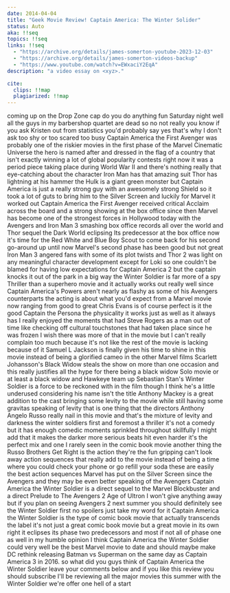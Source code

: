 ```yaml
---
date: 2014-04-04
title: "Geek Movie Review! Captain America: The Winter Solider"
status: Auto
aka: !!seq
topics: !!seq
links: !!seq
  - "https://archive.org/details/james-somerton-youtube-2023-12-03"
  - "https://archive.org/details/james-somerton-videos-backup"
  - "https://www.youtube.com/watch?v=EWxaciY2EqA"
description: "a video essay on <xyz>."

cite:
  clips: !!map
  plagiarized: !!map
---
```

coming up on the Drop Zone cap do you do anything fun Saturday night well all
the guys in my barbershop quartet are dead so no not really you know if you ask
Kristen out from statistics you'd probably say yes that's why I don't ask too
shy or too scared too busy Captain America the First Avenger was probably one of
the riskier movies in the first phase of the Marvel Cinematic Universe the hero
is named after and dressed in the flag of a country that isn't exactly winning a
lot of global popularity contests right now it was a period piece taking place
during World War II and there's nothing really that eye-catching about the
character Iron Man has that amazing suit Thor has lightning at his hammer the
Hulk is a giant green monster but Captain America is just a really strong guy
with an awesomely strong Shield so it took a lot of guts to bring him to the
Silver Screen and luckily for Marvel it worked out Captain America the First
Avenger received critical Acclaim across the board and a strong showing at the
box office since then Marvel has become one of the strongest forces in Hollywood
today with the Avengers and Iron Man 3 smashing box office records all over the
world and Thor sequel the Dark World eclipsing Its predecessor at the box office
now it's time for the Red White and Blue Boy Scout to come back for his second
go-around up until now Marvel's second phase has been good but not great Iron
Man 3 angered fans with some of its plot twists and Thor 2 was light on any
meaningful character development except for Loki so one couldn't be blamed for
having low expectations for Captain America 2 but the captain knocks it out of
the park in a big way the Winter Soldier is far more of a spy Thriller than a
superhero movie and it actually works out really well since Captain America's
Powers aren't nearly as flashy as some of his Avengers counterparts the acting
is about what you'd expect from a Marvel movie now ranging from good to great
Chris Evans is of course perfect is it the good Captain the Persona the
physicality it works just as well as it always has I really enjoyed the moments
that had Steve Rogers as a man out of time like checking off cultural
touchstones that had taken place since he was frozen I wish there was more of
that in the movie but I can't really complain too much because it's not like the
rest of the movie is lacking because of it Samuel L Jackson is finally given his
time to shine in this movie instead of being a glorified cameo in the other
Marvel films Scarlett Johansson's Black Widow steals the show on more than one
occasion and this really justifies all the hype for there being a black widow
Solo movie or at least a black widow and Hawkeye team up Sebastian Stan's Winter
Soldier is a force to be reckoned with in the film though I think he's a little
underused considering his name isn't the title Anthony Mackey is a great
addition to the cast bringing some levity to the movie while still having some
gravitas speaking of levity that is one thing that the directors Anthony Angelo
Russo really nail in this movie and that's the mixture of levity and darkness
the winter soldiers first and foremost a thriller it's not a comedy but it has
enough comedic moments sprinkled throughout skillfully I might add that it makes
the darker more serious beats hit even harder it's the perfect mix and one I
rarely seen in the comic book movie another thing the Russo Brothers Get Right
is the action they're the fun gripping can't look away action sequences that
really add to the movie instead of being a time where you could check your phone
or go refill your soda these are easily the best action sequences Marvel has put
on the Silver Screen since the Avengers and they may be even better speaking of
the Avengers Captain America the Winter Soldier is a direct sequel to the Marvel
Blockbuster and a direct Prelude to The Avengers 2 Age of Ultron I won't give
anything away but if you plan on seeing Avengers 2 next summer you should
definitely see the Winter Soldier first no spoilers just take my word for it
Captain America the Winter Soldier is the type of comic book movie that actually
transcends the label it's not just a great comic book movie but a great movie in
its own right it eclipses its phase two predecessors and most if not all of
phase one as well in my humble opinion I think Captain America the Winter
Soldier could very well be the best Marvel movie to date and should maybe make
DC rethink releasing Batman vs Superman on the same day as Captain America 3 in
2016. so what did you guys think of Captain America the Winter Soldier leave
your comments below and if you like this review you should subscribe I'll be
reviewing all the major movies this summer with the Winter Soldier we're offer
one hell of a start